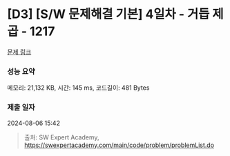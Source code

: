 # [D3] [S/W 문제해결 기본] 4일차 - 거듭 제곱 - 1217 

[문제 링크](https://swexpertacademy.com/main/code/problem/problemDetail.do?contestProbId=AV14dUIaAAUCFAYD) 

### 성능 요약

메모리: 21,132 KB, 시간: 145 ms, 코드길이: 481 Bytes

### 제출 일자

2024-08-06 15:42



> 출처: SW Expert Academy, https://swexpertacademy.com/main/code/problem/problemList.do